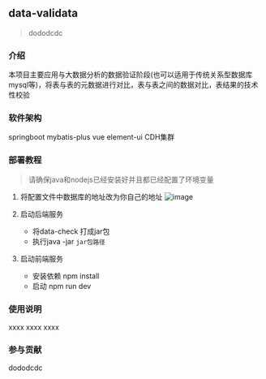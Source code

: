 ## data-validata
> dododcdc

### 介绍
本项目主要应用与大数据分析的数据验证阶段(也可以适用于传统关系型数据库mysql等)，将表与表的元数据进行对比，表与表之间的数据对比，表结果的技术性校验

### 软件架构
springboot mybatis-plus vue element-ui CDH集群

### 部署教程
> 请确保java和nodejs已经安装好并且都已经配置了环境变量
 
1. 将配置文件中数据库的地址改为你自己的地址
![image](https://user-images.githubusercontent.com/57853678/114805707-0b1dda00-9dd6-11eb-977f-b47206c1dd2d.png)


2. 启动后端服务
      * 将data-check 打成jar包
      * 执行java -jar `jar包路径`
3. 启动前端服务
      * 安装依赖  npm install 
      * 启动      npm run dev 
### 使用说明
xxxx
xxxx
xxxx
### 参与贡献
dododcdc
